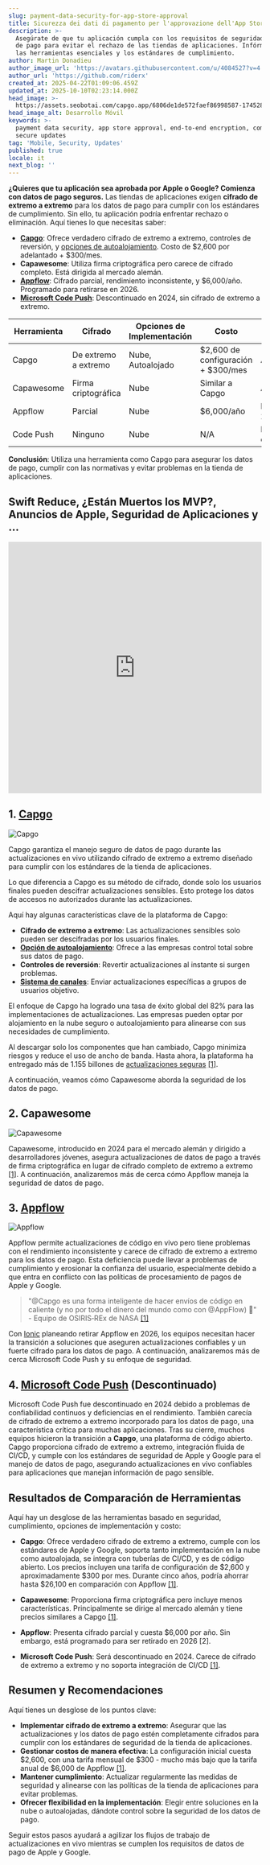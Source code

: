 ```yaml
---
slug: payment-data-security-for-app-store-approval
title: Sicurezza dei dati di pagamento per l'approvazione dell'App Store
description: >-
  Asegúrate de que tu aplicación cumpla con los requisitos de seguridad de datos
  de pago para evitar el rechazo de las tiendas de aplicaciones. Infórmate sobre
  las herramientas esenciales y los estándares de cumplimiento.
author: Martin Donadieu
author_image_url: 'https://avatars.githubusercontent.com/u/4084527?v=4'
author_url: 'https://github.com/riderx'
created_at: 2025-04-22T01:09:06.459Z
updated_at: 2025-10-10T02:23:14.000Z
head_image: >-
  https://assets.seobotai.com/capgo.app/6806de1de572faef86998587-1745284157740.jpg
head_image_alt: Desarrollo Móvil
keywords: >-
  payment data security, app store approval, end-to-end encryption, compliance,
  secure updates
tag: 'Mobile, Security, Updates'
published: true
locale: it
next_blog: ''
---
```

**¿Quieres que tu aplicación sea aprobada por Apple o Google? Comienza con datos de pago seguros.** Las tiendas de aplicaciones exigen **cifrado de extremo a extremo** para los datos de pago para cumplir con los estándares de cumplimiento. Sin ello, tu aplicación podría enfrentar rechazo o eliminación. Aquí tienes lo que necesitas saber:

-   **[Capgo](https://capgo.app/)**: Ofrece verdadero cifrado de extremo a extremo, controles de reversión, y [opciones de autoalojamiento](https://capgo.app/blog/self-hosted-capgo/). Costo de $2,600 por adelantado + $300/mes.
-   **Capawesome**: Utiliza firma criptográfica pero carece de cifrado completo. Está dirigida al mercado alemán.
-   **[Appflow](https://ionic.io/appflow/live-updates)**: Cifrado parcial, rendimiento inconsistente, y $6,000/año. Programado para retirarse en 2026.
-   **[Microsoft Code Push](https://www.reddit.com/r/reactnative/comments/1dsorxn/end_of_appcenter_x_codepush_for_2025_march/)**: Descontinuado en 2024, sin cifrado de extremo a extremo.

| **Herramienta** | **Cifrado** | **Opciones de Implementación** | **Costo** | **Estado** |
| --- | --- | --- | --- | --- |
| Capgo | De extremo a extremo | Nube, Autoalojado | $2,600 de configuración + $300/mes | Activo |
| Capawesome | Firma criptográfica | Nube | Similar a Capgo | Activo |
| Appflow | Parcial | Nube | $6,000/año | Retirándose en 2026 |
| Code Push | Ninguno | Nube | N/A | Descontinuado en 2024 |

**Conclusión**: Utiliza una herramienta como Capgo para asegurar los datos de pago, cumplir con las normativas y evitar problemas en la tienda de aplicaciones.

## Swift Reduce, ¿Están Muertos los MVP?, Anuncios de Apple, Seguridad de Aplicaciones y ...

<iframe src="https://www.youtube.com/embed/FsVbZftrPTQ" aria-label="YouTube video player" frameborder="0" allow="accelerometer; autoplay; clipboard-write; encrypted-media; gyroscope; picture-in-picture; web-share" referrerpolicy="strict-origin-when-cross-origin" style="width: 100%; height: 500px;" allowfullscreen></iframe>

## 1. [Capgo](https://capgo.app/)

![Capgo](https://assets.seobotai.com/capgo.app/6806de1de572faef86998587/3963f7973abbc5791f2fae6e45924907.jpg)

Capgo garantiza el manejo seguro de datos de pago durante las actualizaciones en vivo utilizando cifrado de extremo a extremo diseñado para cumplir con los estándares de la tienda de aplicaciones.

Lo que diferencia a Capgo es su método de cifrado, donde solo los usuarios finales pueden descifrar actualizaciones sensibles. Esto protege los datos de accesos no autorizados durante las actualizaciones.

Aquí hay algunas características clave de la plataforma de Capgo:

-   **Cifrado de extremo a extremo**: Las actualizaciones sensibles solo pueden ser descifradas por los usuarios finales.
-   **[Opción de autoalojamiento](https://capgo.app/blog/self-hosted-capgo/)**: Ofrece a las empresas control total sobre sus datos de pago.
-   **Controles de reversión**: Revertir actualizaciones al instante si surgen problemas.
-   **[Sistema de canales](https://capgo.app/docs/plugin/cloud-mode/channel-system/)**: Enviar actualizaciones específicas a grupos de usuarios objetivo.

El enfoque de Capgo ha logrado una tasa de éxito global del 82% para las implementaciones de actualizaciones. Las empresas pueden optar por alojamiento en la nube seguro o autoalojamiento para alinearse con sus necesidades de cumplimiento.

Al descargar solo los componentes que han cambiado, Capgo minimiza riesgos y reduce el uso de ancho de banda. Hasta ahora, la plataforma ha entregado más de 1.155 billones de [actualizaciones seguras](https://capgo.app/docs/live-updates/update-behavior/) [\[1\]](https://capgo.app/).

A continuación, veamos cómo Capawesome aborda la seguridad de los datos de pago.

## 2. Capawesome

![Capawesome](https://assets.seobotai.com/capgo.app/6806de1de572faef86998587/04d155e1ac5e3041660c0e8da59e2e54.jpg)

Capawesome, introducido en 2024 para el mercado alemán y dirigido a desarrolladores jóvenes, asegura actualizaciones de datos de pago a través de firma criptográfica en lugar de cifrado completo de extremo a extremo [\[1\]](https://capgo.app/). A continuación, analizaremos más de cerca cómo Appflow maneja la seguridad de datos de pago.

## 3. [Appflow](https://ionic.io/appflow/live-updates)

![Appflow](https://assets.seobotai.com/capgo.app/6806de1de572faef86998587/f6bc7b408415ab449b606f457e137ee1.jpg)

Appflow permite actualizaciones de código en vivo pero tiene problemas con el rendimiento inconsistente y carece de cifrado de extremo a extremo para los datos de pago. Esta deficiencia puede llevar a problemas de cumplimiento y erosionar la confianza del usuario, especialmente debido a que entra en conflicto con las políticas de procesamiento de pagos de Apple y Google.

> "@Capgo es una forma inteligente de hacer envíos de código en caliente (y no por todo el dinero del mundo como con @AppFlow) 🙂" - Equipo de OSIRIS‑REx de NASA [\[1\]](https://capgo.app/)

Con [Ionic](https://ionicframework.com/) planeando retirar Appflow en 2026, los equipos necesitan hacer la transición a soluciones que aseguren actualizaciones confiables y un fuerte cifrado para los datos de pago. A continuación, analizaremos más de cerca Microsoft Code Push y su enfoque de seguridad.

## 4. [Microsoft Code Push](https://www.reddit.com/r/reactnative/comments/1dsorxn/end_of_appcenter_x_codepush_for_2025_march/) (Descontinuado)

Microsoft Code Push fue descontinuado en 2024 debido a problemas de confiabilidad continuos y deficiencias en el rendimiento. También carecía de cifrado de extremo a extremo incorporado para los datos de pago, una característica crítica para muchas aplicaciones. Tras su cierre, muchos equipos hicieron la transición a **Capgo**, una plataforma de código abierto. Capgo proporciona cifrado de extremo a extremo, integración fluida de CI/CD, y cumple con los estándares de seguridad de Apple y Google para el manejo de datos de pago, asegurando actualizaciones en vivo confiables para aplicaciones que manejan información de pago sensible.

## Resultados de Comparación de Herramientas

Aquí hay un desglose de las herramientas basado en seguridad, cumplimiento, opciones de implementación y costo:

-   **Capgo**: Ofrece verdadero cifrado de extremo a extremo, cumple con los estándares de Apple y Google, soporta tanto implementación en la nube como autoalojada, se integra con tuberías de CI/CD, y es de código abierto. Los precios incluyen una tarifa de configuración de $2,600 y aproximadamente $300 por mes. Durante cinco años, podría ahorrar hasta $26,100 en comparación con Appflow [\[1\]](https://capgo.app/).
    
-   **Capawesome**: Proporciona firma criptográfica pero incluye menos características. Principalmente se dirige al mercado alemán y tiene precios similares a Capgo [\[1\]](https://capgo.app/).
    
-   **Appflow**: Presenta cifrado parcial y cuesta $6,000 por año. Sin embargo, está programado para ser retirado en 2026 \[2\].
    
-   **Microsoft Code Push**: Será descontinuado en 2024. Carece de cifrado de extremo a extremo y no soporta integración de CI/CD [\[1\]](https://capgo.app/).
    

## Resumen y Recomendaciones

Aquí tienes un desglose de los puntos clave:

-   **Implementar cifrado de extremo a extremo**: Asegurar que las actualizaciones y los datos de pago estén completamente cifrados para cumplir con los estándares de seguridad de la tienda de aplicaciones.
-   **Gestionar costos de manera efectiva**: La configuración inicial cuesta $2,600, con una tarifa mensual de $300 - mucho más bajo que la tarifa anual de $6,000 de Appflow [\[1\]](https://capgo.app/).
-   **Mantener cumplimiento**: Actualizar regularmente las medidas de seguridad y alinearse con las políticas de la tienda de aplicaciones para evitar problemas.
-   **Ofrecer flexibilidad en la implementación**: Elegir entre soluciones en la nube o autoalojadas, dándote control sobre la seguridad de los datos de pago.

Seguir estos pasos ayudará a agilizar los flujos de trabajo de actualizaciones en vivo mientras se cumplen los requisitos de datos de pago de Apple y Google.
